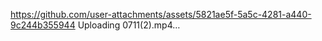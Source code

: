 https://github.com/user-attachments/assets/5821ae5f-5a5c-4281-a440-9c244b355944
Uploading 0711(2).mp4…

